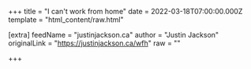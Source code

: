 
+++
title = "I can't work from home"
date = 2022-03-18T07:00:00.000Z
template = "html_content/raw.html"

[extra]
feedName = "justinjackson.ca"
author = "Justin Jackson"
originalLink = "https://justinjackson.ca/wfh"
raw = ""

+++

